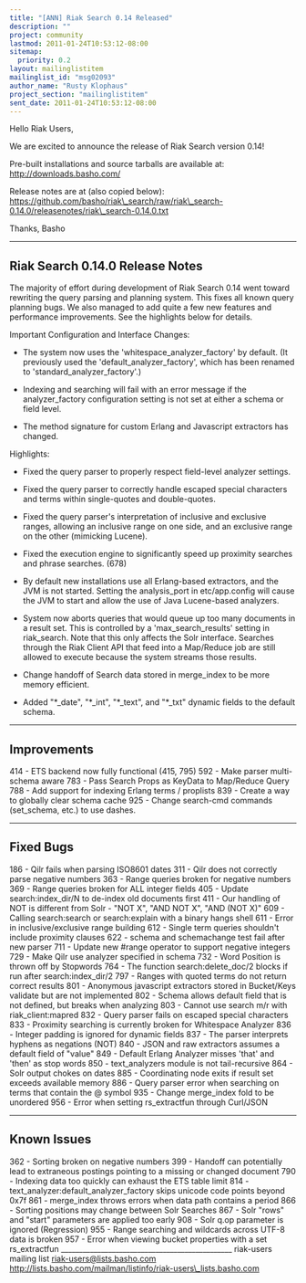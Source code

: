 ```yaml
---
title: "[ANN] Riak Search 0.14 Released"
description: ""
project: community
lastmod: 2011-01-24T10:53:12-08:00
sitemap:
  priority: 0.2
layout: mailinglistitem
mailinglist_id: "msg02093"
author_name: "Rusty Klophaus"
project_section: "mailinglistitem"
sent_date: 2011-01-24T10:53:12-08:00
---
```



Hello Riak Users,

We are excited to announce the release of Riak Search version 0.14!

Pre-built installations and source tarballs are available at:
http://downloads.basho.com/

Release notes are at (also copied below):
https://github.com/basho/riak\_search/raw/riak\_search-0.14.0/releasenotes/riak\_search-0.14.0.txt

Thanks,
Basho

-------------------------------
Riak Search 0.14.0 Release Notes
--------------------------------

The majority of effort during development of Riak Search 0.14 went
toward rewriting the query parsing and planning system. This fixes all
known query planning bugs. We also managed to add quite a few new
features and performance improvements. See the highlights below for
details.

Important Configuration and Interface Changes:

- The system now uses the 'whitespace\_analyzer\_factory' by
 default. (It previously used the 'default\_analyzer\_factory', which
 has been renamed to 'standard\_analyzer\_factory'.)

- Indexing and searching will fail with an error message if the
 analyzer\_factory configuration setting is not set at either a schema
 or field level.

- The method signature for custom Erlang and Javascript extractors has
 changed.

Highlights:

- Fixed the query parser to properly respect field-level analyzer
 settings.

- Fixed the query parser to correctly handle escaped special
 characters and terms within single-quotes and double-quotes.

- Fixed the query parser's interpretation of inclusive and exclusive
 ranges, allowing an inclusive range on one side, and an exclusive
 range on the other (mimicking Lucene).

- Fixed the execution engine to significantly speed up proximity
 searches and phrase searches. (678)

- By default new installations use all Erlang-based extractors, and
 the JVM is not started. Setting the analysis\_port in etc/app.config
 will cause the JVM to start and allow the use of Java Lucene-based
 analyzers.

- System now aborts queries that would queue up too many documents in
 a result set. This is controlled by a 'max\_search\_results' setting
 in riak\_search. Note that this only affects the Solr
 interface. Searches through the Riak Client API that feed into a
 Map/Reduce job are still allowed to execute because the system
 streams those results.

- Change handoff of Search data stored in merge\_index to be more
 memory efficient.

- Added "\*\_date", "\*\_int", "\*\_text", and "\*\_txt" dynamic fields to the
 default schema.

------------
Improvements
------------

414 - ETS backend now fully functional (415, 795)
592 - Make parser multi-schema aware
783 - Pass Search Props as KeyData to Map/Reduce Query
788 - Add support for indexing Erlang terms / proplists
839 - Create a way to globally clear schema cache
925 - Change search-cmd commands (set\_schema, etc.) to use dashes.

----------
Fixed Bugs
----------

186 - Qilr fails when parsing ISO8601 dates
311 - Qilr does not correctly parse negative numbers
363 - Range queries broken for negative numbers
369 - Range queries broken for ALL integer fields
405 - Update search:index\_dir/N to de-index old documents first
411 - Our handling of NOT is different from Solr - "NOT X", "AND NOT
X", "AND (NOT X)"
609 - Calling search:search or search:explain with a binary hangs shell
611 - Error in inclusive/exclusive range building
612 - Single term queries shouldn't include proximity clauses
622 - schema and schemachange test fail after new parser
711 - Update new #range operator to support negative integers
729 - Make Qilr use analyzer specified in schema
732 - Word Position is thrown off by Stopwords
764 - The function search:delete\_doc/2 blocks if run after search:index\_dir/2
797 - Ranges with quoted terms do not return correct results
801 - Anonymous javascript extractors stored in Bucket/Keys validate
but are not implemented
802 - Schema allows default field that is not defined, but breaks when analyzing
803 - Cannot use search m/r with riak\_client:mapred
832 - Query parser fails on escaped special characters
833 - Proximity searching is currently broken for Whitespace Analyzer
836 - Integer padding is ignored for dynamic fields
837 - The parser interprets hyphens as negations (NOT)
840 - JSON and raw extractors assumes a default field of "value"
849 - Default Erlang Analyzer misses 'that' and 'then' as stop words
850 - text\_analyzers module is not tail-recursive
864 - Solr output chokes on dates
885 - Coordinating node exits if result set exceeds available memory
886 - Query parser error when searching on terms that contain the @ symbol
935 - Change merge\_index fold to be unordered
956 - Error when setting rs\_extractfun through Curl/JSON

------------
Known Issues
------------

362 - Sorting broken on negative numbers
399 - Handoff can potentially lead to extraneous postings pointing to
a missing or changed document
790 - Indexing data too quickly can exhaust the ETS table limit
814 - text\_analyzer:default\_analyzer\_factory skips unicode code points
beyond 0x7f
861 - merge\_index throws errors when data path contains a period
866 - Sorting positions may change between Solr Searches
867 - Solr "rows" and "start" parameters are applied too early
908 - Solr q.op parameter is ignored (Regression)
955 - Range searching and wildcards across UTF-8 data is broken
957 - Error when viewing bucket properties with a set rs\_extractfun
\_\_\_\_\_\_\_\_\_\_\_\_\_\_\_\_\_\_\_\_\_\_\_\_\_\_\_\_\_\_\_\_\_\_\_\_\_\_\_\_\_\_\_\_\_\_\_
riak-users mailing list
riak-users@lists.basho.com
http://lists.basho.com/mailman/listinfo/riak-users\_lists.basho.com

